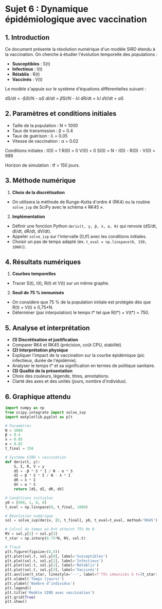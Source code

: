 # Sujet 6 : Dynamique épidémiologique avec vaccination

## 1. Introduction

Ce document présente la résolution numérique d'un modèle SIRD étendu à la vaccination. On cherche à étudier l'évolution temporelle des populations :
- **Susceptibles** : S(t)  
- **Infectieux** : I(t)  
- **Rétablis** : R(t)  
- **Vaccinés** : V(t)  

Le modèle s'appuie sur le système d'équations différentielles suivant :

dS/dt = -β*S*I/N - α*S
dI/dt = β*S*I/N - λ*I
dR/dt = λ*I
dV/dt = α*S

## 2. Paramètres et conditions initiales

- Taille de la population : N = 1000  
- Taux de transmission : β = 0.4  
- Taux de guérison : λ = 0.05  
- Vitesse de vaccination : α = 0.02  

Conditions initiales :
I(0) = 1
R(0) = 0 
V(0) = 0
S(0) = N - I(0) - R(0) - V(0) = 999

Horizon de simulation : tf = 150 jours.

## 3. Méthode numérique

1. **Choix de la discrétisation**  
  - On utilisera la méthode de Runge–Kutta d'ordre 4 (RK4) ou la routine `solve_ivp` de SciPy avec le schéma « RK45 ».
2. **Implémentation**  
  - Définir une fonction Python `deriv(t, y, β, λ, α, N)` qui renvoie (dS/dt, dI/dt, dR/dt, dV/dt).
  - Appeler `solve_ivp` sur l'intervalle [0,tf] avec les conditions initiales.
  - Choisir un pas de temps adapté (ex. `t_eval = np.linspace(0, 150, 1000)`).

## 4. Résultats numériques

1. **Courbes temporelles**  
  - Tracer S(t), I(t), R(t) et V(t) sur un même graphe.
2. **Seuil de 75 % immunisés**  
  - On considère que 75 % de la population initiale est protégée dès que R(t) + V(t) ≥ 0,75*N.
  - Déterminer (par interpolation) le temps t* tel que R(t*) + V(t*) = 750.

## 5. Analyse et interprétation

- **(1) Discrétisation et justification**  
 - Comparer RK4 et RK45 (précision, coût CPU, stabilité).
- **(2) Interprétation physique**  
 - Expliquer l'impact de la vaccination sur la courbe épidémique (pic infectieux, durée de l'épidémie).
 - Analyser le temps t* et sa signification en termes de politique sanitaire.
- **(3) Qualité de la présentation**  
 - Choix des couleurs, légende, titres, annotations.
 - Clarté des axes et des unités (jours, nombre d'individus).

## 6. Graphique attendu

```python
import numpy as np
from scipy.integrate import solve_ivp
import matplotlib.pyplot as plt

# Paramètres
N = 1000
β = 0.4
λ = 0.05
α = 0.02
t_final = 150

# Système SIRD + vaccination
def deriv(t, y):
    S, I, R, V = y
    dS = -β * S * I / N - α * S
    dI = β * S * I / N - λ * I
    dR = λ * I
    dV = α * S
    return [dS, dI, dR, dV]

# Conditions initiales
y0 = [999, 1, 0, 0]
t_eval = np.linspace(0, t_final, 1000)

# Résolution numérique
sol = solve_ivp(deriv, [0, t_final], y0, t_eval=t_eval, method='RK45')

# Calcul du temps où R+V atteint 75% de N
RV = sol.y[2] + sol.y[3]
t_star = np.interp(0.75*N, RV, sol.t)

# Tracé
plt.figure(figsize=(8,5))
plt.plot(sol.t, sol.y[0], label='Susceptibles')
plt.plot(sol.t, sol.y[1], label='Infectieux')
plt.plot(sol.t, sol.y[2], label='Rétablis')
plt.plot(sol.t, sol.y[3], label='Vaccinés')
plt.axvline(t_star, linestyle='--', label=f'75% immunisés à t={t_star:.1f} j')
plt.xlabel('Temps (jours)')
plt.ylabel('Nombre d’individus')
plt.legend()
plt.title('Modèle SIRD avec vaccination')
plt.grid(True)
plt.show()
